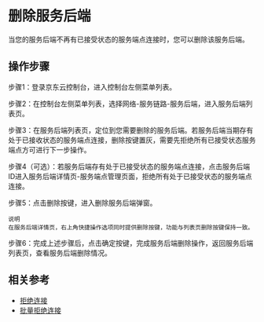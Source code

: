 # 删除服务后端

当您的服务后端不再有已接受状态的服务端点连接时，您可以删除该服务后端。

## 操作步骤

步骤1：登录京东云控制台，进入控制台左侧菜单列表。

步骤2：在控制台左侧菜单列表，选择网络-服务链路-服务后端，进入服务后端列表页。

步骤3：在服务后端列表页，定位到您需要删除的服务后端。若服务后端当期存有处于已接收状态的服务端点连接，删除按键置灰，需要先拒绝所有已接受状态服务端点方可进行下一步操作。

步骤4（可选）：若服务后端存有处于已接受状态的服务端点连接，点击服务后端ID进入服务后端详情页-服务端点管理页面，拒绝所有处于已接受状态的服务端点连接。

步骤5：点击删除按键，进入删除服务后端弹窗。

	说明
	在服务后端详情页，右上角快捷操作选项同时提供删除按键，功能与列表页删除按键保持一致。

步骤6：完成上述步骤后，点击确定按键，完成服务后端删除操作，返回服务后端列表页，查看服务后端删除情况。

## 相关参考

- [拒绝连接](./Reject-Service-Endpoint-Connection.md)
- [批量拒绝连接](./Batch-Reject-Service-Endpoint-Connection.md)


